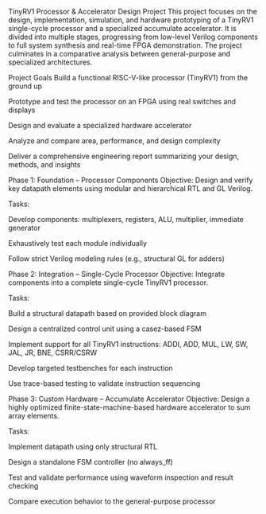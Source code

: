TinyRV1 Processor & Accelerator Design Project
This project focuses on the design, implementation, simulation, and hardware prototyping of a TinyRV1 single-cycle processor and a specialized accumulate accelerator. It is divided into multiple stages, progressing from low-level Verilog components to full system synthesis and real-time FPGA demonstration. The project culminates in a comparative analysis between general-purpose and specialized architectures.

Project Goals
Build a functional RISC-V-like processor (TinyRV1) from the ground up

Prototype and test the processor on an FPGA using real switches and displays

Design and evaluate a specialized hardware accelerator

Analyze and compare area, performance, and design complexity

Deliver a comprehensive engineering report summarizing your design, methods, and insights

Phase 1: Foundation – Processor Components 
Objective:
Design and verify key datapath elements using modular and hierarchical RTL and GL Verilog.

Tasks:

Develop components: multiplexers, registers, ALU, multiplier, immediate generator

Exhaustively test each module individually

Follow strict Verilog modeling rules (e.g., structural GL for adders)

Phase 2: Integration – Single-Cycle Processor
Objective:
Integrate components into a complete single-cycle TinyRV1 processor.

Tasks:

Build a structural datapath based on provided block diagram

Design a centralized control unit using a casez-based FSM

Implement support for all TinyRV1 instructions: ADDI, ADD, MUL, LW, SW, JAL, JR, BNE, CSRR/CSRW

Develop targeted testbenches for each instruction

Use trace-based testing to validate instruction sequencing

Phase 3: Custom Hardware – Accumulate Accelerator 
Objective:
Design a highly optimized finite-state-machine-based hardware accelerator to sum array elements.

Tasks:

Implement datapath using only structural RTL

Design a standalone FSM controller (no always_ff)

Test and validate performance using waveform inspection and result checking

Compare execution behavior to the general-purpose processor
